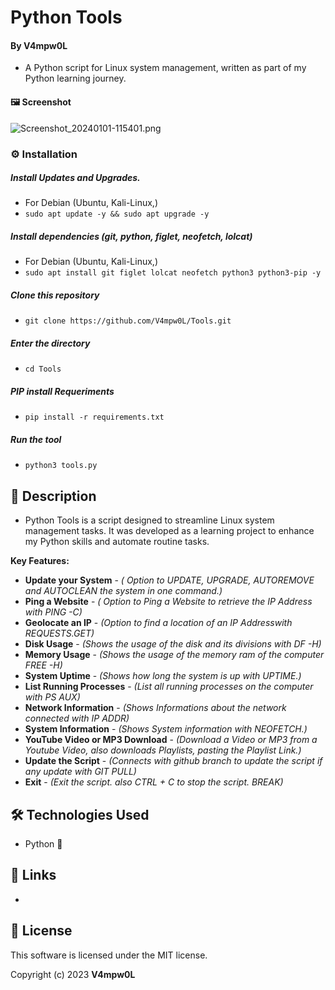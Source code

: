 # Python Tools 
  
  
 #### By V4mpw0L 
 
  * A Python script for Linux system management, written as part of my Python learning journey.

 #### 🖼️ Screenshot

    
 ![Screenshot_20240101-115401.png](https://github.com/V4mpw0L/Tools/assets/125161567/929265f8-83bc-4140-ae50-feb65303fc97)
    
### ⚙️ Installation

##### Install Updates and Upgrades.

 - For Debian (Ubuntu, Kali-Linux,)
 - ```sudo apt update -y && sudo apt upgrade -y```

##### Install dependencies (git, python, figlet, neofetch, lolcat)

 - For Debian (Ubuntu, Kali-Linux,)
 - ```sudo apt install git figlet lolcat neofetch python3 python3-pip -y```

##### Clone this repository

 - ```git clone https://github.com/V4mpw0L/Tools.git```

##### Enter the directory
 - ```cd Tools```

##### PIP install Requeriments

 - ```pip install -r requirements.txt```

##### Run the tool
 - ```python3 tools.py```
    
 ## 📝 Description 
  
 * Python Tools is a script designed to streamline Linux system management tasks. It was developed as a learning project to enhance my Python skills and automate routine tasks.
  
 **Key Features:** 

 * **Update your System** - _( Option to UPDATE, UPGRADE, AUTOREMOVE and AUTOCLEAN the system in one command.)_
 * **Ping a Website** - _( Option to Ping a Website to retrieve the IP Address with PING -C)_
 * **Geolocate an IP** - _(Option to find a location of an IP Addresswith REQUESTS.GET)_
 * **Disk Usage** - _(Shows the usage of the disk and its divisions with DF -H)_
 * **Memory Usage** - _(Shows the usage of the memory ram of the computer FREE -H)_
 * **System Uptime** - _(Shows how long the system is up with UPTIME.)_
 * **List Running Processes** - _(List all running processes on the computer with PS AUX)_
 * **Network Information** - _(Shows Informations about the network connected with IP ADDR)_
 * **System Information** - _(Shows System information with NEOFETCH.)_
 * **YouTube Video or MP3 Download** - _(Download a Video or MP3 from a Youtube Video, also downloads Playlists, pasting the Playlist Link.)_
 * **Update the Script** - _(Connects with github branch to update the script if any update with GIT PULL)_
 * **Exit** - _(Exit the script. also CTRL + C to stop the script. BREAK)_ 
   
 ## 🛠️ Technologies Used 
  
 * Python 🐍
   
 ## 🔗 Links 
  
 *
  
 ## 📜 License 
  
 This software is licensed under the MIT license. 
  
 Copyright (c) 2023 **V4mpw0L**
